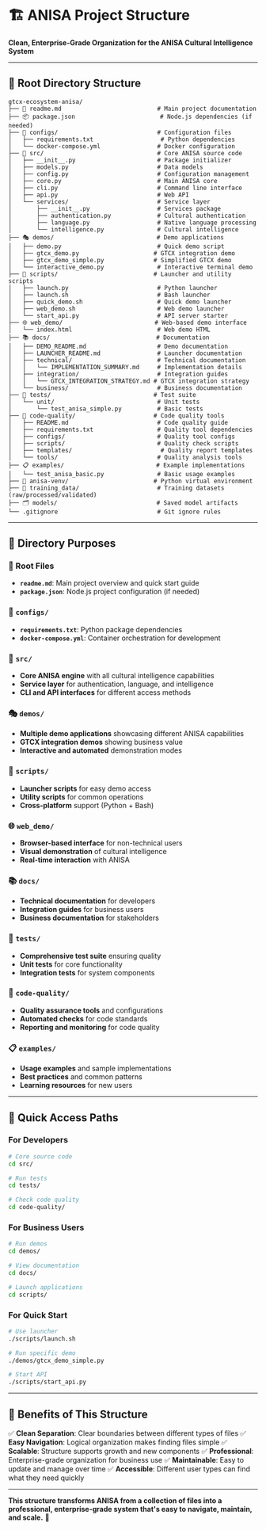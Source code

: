 # 🏗️ ANISA Project Structure

**Clean, Enterprise-Grade Organization for the ANISA Cultural Intelligence System**

---

## 📁 **Root Directory Structure**

```
gtcx-ecosystem-anisa/
├── 📖 readme.md                           # Main project documentation
├── 📦 package.json                        # Node.js dependencies (if needed)
├── 🐍 configs/                            # Configuration files
│   ├── requirements.txt                   # Python dependencies
│   └── docker-compose.yml                # Docker configuration
├── 🧠 src/                                # Core ANISA source code
│   ├── __init__.py                       # Package initializer
│   ├── models.py                         # Data models
│   ├── config.py                         # Configuration management
│   ├── core.py                           # Main ANISA core
│   ├── cli.py                            # Command line interface
│   ├── api.py                            # Web API
│   └── services/                         # Service layer
│       ├── __init__.py                   # Services package
│       ├── authentication.py             # Cultural authentication
│       ├── language.py                   # Native language processing
│       └── intelligence.py               # Cultural intelligence
├── 🎭 demos/                             # Demo applications
│   ├── demo.py                           # Quick demo script
│   ├── gtcx_demo.py                     # GTCX integration demo
│   ├── gtcx_demo_simple.py              # Simplified GTCX demo
│   └── interactive_demo.py               # Interactive terminal demo
├── 🚀 scripts/                           # Launcher and utility scripts
│   ├── launch.py                         # Python launcher
│   ├── launch.sh                         # Bash launcher
│   ├── quick_demo.sh                     # Quick demo launcher
│   ├── web_demo.sh                       # Web demo launcher
│   └── start_api.py                      # API server starter
├── 🌐 web_demo/                          # Web-based demo interface
│   └── index.html                        # Web demo HTML
├── 📚 docs/                              # Documentation
│   ├── DEMO_README.md                    # Demo documentation
│   ├── LAUNCHER_README.md                # Launcher documentation
│   ├── technical/                        # Technical documentation
│   │   └── IMPLEMENTATION_SUMMARY.md     # Implementation details
│   ├── integration/                      # Integration guides
│   │   └── GTCX_INTEGRATION_STRATEGY.md # GTCX integration strategy
│   └── business/                         # Business documentation
├── 🧪 tests/                             # Test suite
│   └── unit/                             # Unit tests
│       └── test_anisa_simple.py          # Basic tests
├── 🔧 code-quality/                      # Code quality tools
│   ├── README.md                         # Code quality guide
│   ├── requirements.txt                  # Quality tool dependencies
│   ├── configs/                          # Quality tool configs
│   ├── scripts/                          # Quality check scripts
│   ├── templates/                         # Quality report templates
│   └── tools/                            # Quality analysis tools
├── 📋 examples/                          # Example implementations
│   └── test_anisa_basic.py               # Basic usage examples
├── 🐳 anisa-venv/                        # Python virtual environment
├── 🧠 training_data/                      # Training datasets (raw/processed/validated)
├── 🗂️ models/                            # Saved model artifacts
└── .gitignore                            # Git ignore rules
```

---

## 🎯 **Directory Purposes**

### **📖 Root Files**
- **`readme.md`**: Main project overview and quick start guide
- **`package.json`**: Node.js project configuration (if needed)

### **🐍 `configs/`**
- **`requirements.txt`**: Python package dependencies
- **`docker-compose.yml`**: Container orchestration for development

### **🧠 `src/`**
- **Core ANISA engine** with all cultural intelligence capabilities
- **Service layer** for authentication, language, and intelligence
- **CLI and API interfaces** for different access methods

### **🎭 `demos/`**
- **Multiple demo applications** showcasing different ANISA capabilities
- **GTCX integration demos** showing business value
- **Interactive and automated** demonstration modes

### **🚀 `scripts/`**
- **Launcher scripts** for easy demo access
- **Utility scripts** for common operations
- **Cross-platform** support (Python + Bash)

### **🌐 `web_demo/`**
- **Browser-based interface** for non-technical users
- **Visual demonstration** of cultural intelligence
- **Real-time interaction** with ANISA

### **📚 `docs/`**
- **Technical documentation** for developers
- **Integration guides** for business users
- **Business documentation** for stakeholders

### **🧪 `tests/`**
- **Comprehensive test suite** ensuring quality
- **Unit tests** for core functionality
- **Integration tests** for system components

### **🔧 `code-quality/`**
- **Quality assurance tools** and configurations
- **Automated checks** for code standards
- **Reporting and monitoring** for code quality

### **📋 `examples/`**
- **Usage examples** and sample implementations
- **Best practices** and common patterns
- **Learning resources** for new users

---

## 🚀 **Quick Access Paths**

### **For Developers**
```bash
# Core source code
cd src/

# Run tests
cd tests/

# Check code quality
cd code-quality/
```

### **For Business Users**
```bash
# Run demos
cd demos/

# View documentation
cd docs/

# Launch applications
cd scripts/
```

### **For Quick Start**
```bash
# Use launcher
./scripts/launch.sh

# Run specific demo
./demos/gtcx_demo_simple.py

# Start API
./scripts/start_api.py
```

---

## 🌟 **Benefits of This Structure**

✅ **Clean Separation**: Clear boundaries between different types of files
✅ **Easy Navigation**: Logical organization makes finding files simple
✅ **Scalable**: Structure supports growth and new components
✅ **Professional**: Enterprise-grade organization for business use
✅ **Maintainable**: Easy to update and manage over time
✅ **Accessible**: Different user types can find what they need quickly

---

**This structure transforms ANISA from a collection of files into a professional, enterprise-grade system that's easy to navigate, maintain, and scale.** 🚀


